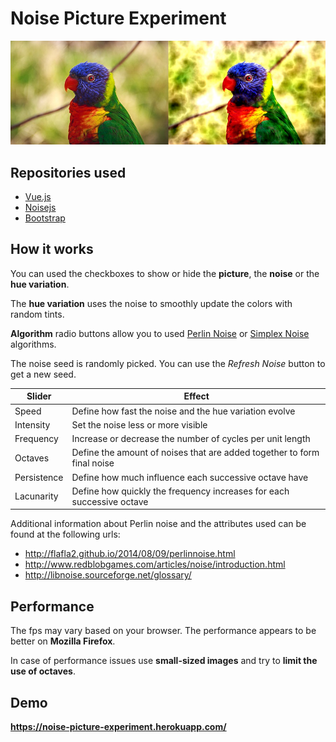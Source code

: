 # Noise Picture Experiment

![screenshot demo](https://raw.githubusercontent.com/alxgiraud/noise-picture-experiment/master/img/screenshot.jpg "screenshot")


## Repositories used

 - [Vue.js](https://github.com/vuejs/vue)
 - [Noisejs](https://github.com/josephg/noisejs)
 - [Bootstrap](https://github.com/twbs/bootstrap)
 
## How it works

You can used the checkboxes to show or hide the **picture**, the **noise** or the **hue variation**.

The **hue variation** uses the noise to smoothly update the colors with random tints.

**Algorithm** radio buttons allow you to used [Perlin Noise](https://en.wikipedia.org/wiki/Perlin_noise) or [Simplex Noise](https://en.wikipedia.org/wiki/Simplex_noise) algorithms.

The noise seed is randomly picked. You can use the *Refresh Noise* button to get a new seed.

| Slider      	| Effect                                                                 	|
|-------------	|------------------------------------------------------------------------	|
| Speed       	| Define how fast the noise and the hue variation evolve                 	|
| Intensity   	| Set the noise less or more visible                                     	|
| Frequency   	| Increase or decrease the number of cycles per unit length              	|
| Octaves     	| Define the amount of noises that are added together to form final noise 	|
| Persistence 	| Define how much influence each successive octave have                  	|
| Lacunarity 	| Define how quickly the frequency increases for each successive octave     |

Additional information about Perlin noise and the attributes used can be found at the following urls:

 - http://flafla2.github.io/2014/08/09/perlinnoise.html
 - http://www.redblobgames.com/articles/noise/introduction.html
 - http://libnoise.sourceforge.net/glossary/

## Performance

The fps may vary based on your browser. The performance appears to be better on **Mozilla Firefox**.

In case of performance issues use **small-sized images** and try to **limit the use of octaves**.

## Demo

**https://noise-picture-experiment.herokuapp.com/**
